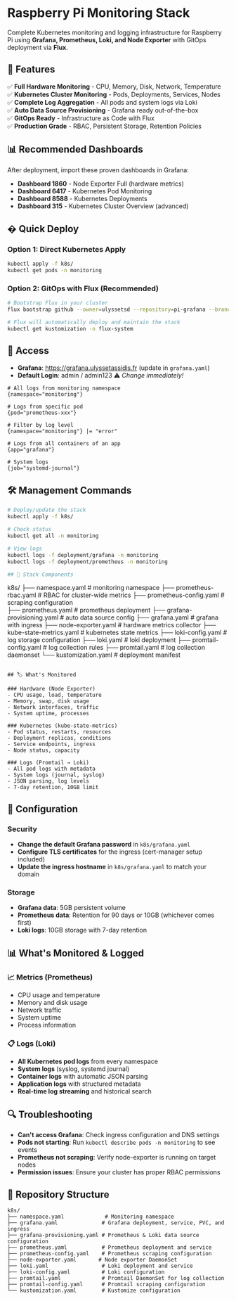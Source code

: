 # Raspberry Pi Monitoring Stack

Complete Kubernetes monitoring and logging infrastructure for Raspberry Pi using **Grafana, Prometheus, Loki, and Node Exporter** with GitOps deployment via **Flux**.

## 🚀 Features

✅ **Full Hardware Monitoring** - CPU, Memory, Disk, Network, Temperature  
✅ **Kubernetes Cluster Monitoring** - Pods, Deployments, Services, Nodes  
✅ **Complete Log Aggregation** - All pods and system logs via Loki  
✅ **Auto Data Source Provisioning** - Grafana ready out-of-the-box  
✅ **GitOps Ready** - Infrastructure as Code with Flux  
✅ **Production Grade** - RBAC, Persistent Storage, Retention Policies

## 📊 Recommended Dashboards

After deployment, import these proven dashboards in Grafana:

- **Dashboard 1860** - Node Exporter Full (hardware metrics)
- **Dashboard 6417** - Kubernetes Pod Monitoring  
- **Dashboard 8588** - Kubernetes Deployments
- **Dashboard 315** - Kubernetes Cluster Overview (advanced)

## � Quick Deploy

### Option 1: Direct Kubernetes Apply
```bash
kubectl apply -f k8s/
kubectl get pods -n monitoring
```

### Option 2: GitOps with Flux (Recommended)
```bash
# Bootstrap Flux in your cluster
flux bootstrap github --owner=ulyssetsd --repository=pi-grafana --branch=main --path=k8s

# Flux will automatically deploy and maintain the stack
kubectl get kustomization -n flux-system
```

## 🔐 Access

- **Grafana**: https://grafana.ulyssetassidis.fr (update in `grafana.yaml`)
- **Default Login**: admin / admin123 ⚠️ *Change immediately!*

```logql
# All logs from monitoring namespace
{namespace="monitoring"}

# Logs from specific pod
{pod="prometheus-xxx"}

# Filter by log level
{namespace="monitoring"} |= "error"

# Logs from all containers of an app
{app="grafana"}

# System logs
{job="systemd-journal"}
```

## 🛠️ Management Commands

```bash
# Deploy/update the stack
kubectl apply -f k8s/

# Check status
kubectl get all -n monitoring

# View logs
kubectl logs -f deployment/grafana -n monitoring
kubectl logs -f deployment/prometheus -n monitoring

## 📁 Stack Components

```
k8s/
├── namespace.yaml             # monitoring namespace
├── prometheus-rbac.yaml       # RBAC for cluster-wide metrics
├── prometheus-config.yaml     # scraping configuration  
├── prometheus.yaml            # prometheus deployment
├── grafana-provisioning.yaml  # auto data source config
├── grafana.yaml              # grafana with ingress
├── node-exporter.yaml        # hardware metrics collector
├── kube-state-metrics.yaml   # kubernetes state metrics
├── loki-config.yaml          # log storage configuration
├── loki.yaml                 # loki deployment
├── promtail-config.yaml      # log collection rules
├── promtail.yaml             # log collection daemonset
└── kustomization.yaml        # deployment manifest
```

## 🏷️ What's Monitored

### Hardware (Node Exporter)
- CPU usage, load, temperature
- Memory, swap, disk usage  
- Network interfaces, traffic
- System uptime, processes

### Kubernetes (kube-state-metrics)
- Pod status, restarts, resources
- Deployment replicas, conditions
- Service endpoints, ingress
- Node status, capacity

### Logs (Promtail → Loki)
- All pod logs with metadata
- System logs (journal, syslog)
- JSON parsing, log levels
- 7-day retention, 10GB limit
```

## 🔧 Configuration

### Security
- **Change the default Grafana password** in `k8s/grafana.yaml`
- **Configure TLS certificates** for the ingress (cert-manager setup included)
- **Update the ingress hostname** in `k8s/grafana.yaml` to match your domain

### Storage
- **Grafana data**: 5GB persistent volume
- **Prometheus data**: Retention for 90 days or 10GB (whichever comes first)
- **Loki logs**: 10GB storage with 7-day retention

## 📊 What's Monitored & Logged

### 📈 Metrics (Prometheus)
- CPU usage and temperature
- Memory and disk usage
- Network traffic
- System uptime
- Process information

### 📋 Logs (Loki)
- **All Kubernetes pod logs** from every namespace
- **System logs** (syslog, systemd journal)
- **Container logs** with automatic JSON parsing
- **Application logs** with structured metadata
- **Real-time log streaming** and historical search

## 🔍 Troubleshooting

- **Can't access Grafana**: Check ingress configuration and DNS settings
- **Pods not starting**: Run `kubectl describe pods -n monitoring` to see events
- **Prometheus not scraping**: Verify node-exporter is running on target nodes
- **Permission issues**: Ensure your cluster has proper RBAC permissions

## 📁 Repository Structure

```
k8s/
├── namespace.yaml             # Monitoring namespace
├── grafana.yaml              # Grafana deployment, service, PVC, and ingress
├── grafana-provisioning.yaml # Prometheus & Loki data source configuration
├── prometheus.yaml           # Prometheus deployment and service
├── prometheus-config.yaml    # Prometheus scraping configuration
├── node-exporter.yaml       # Node exporter DaemonSet
├── loki.yaml                 # Loki deployment and service
├── loki-config.yaml          # Loki configuration
├── promtail.yaml             # Promtail DaemonSet for log collection
├── promtail-config.yaml      # Promtail scraping configuration
└── kustomization.yaml        # Kustomize configuration
```
